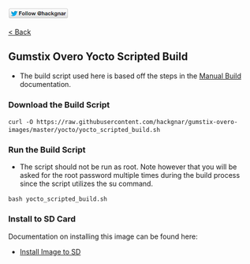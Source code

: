 [![Follow Hackgnar](../static/twitter_hackgnar.png)](https://twitter.com/hackgnar)

[< Back](README.md)

## Gumstix Overo Yocto Scripted Build
* The build script used here is based off the steps in the [Manual Build](build_manually.md) documentation.

### Download the Build Script
````
curl -O https://raw.githubusercontent.com/hackgnar/gumstix-overo-images/master/yocto/yocto_scripted_build.sh
````

### Run the Build Script
* The script should not be run as root.  Note however that you will be asked for the root password multiple times during the build process since the script utilizes the su command.
````
bash yocto_scripted_build.sh
````

### Install to SD Card
Documentation on installing this image can be found here:

* [Install Image to SD](install_image.md)
